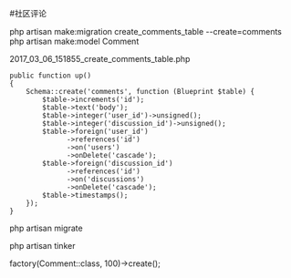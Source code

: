#社区评论

php artisan make:migration create_comments_table --create=comments
php artisan make:model Comment

2017_03_06_151855_create_comments_table.php
```
public function up()
{
    Schema::create('comments', function (Blueprint $table) {
        $table->increments('id');
        $table->text('body');
        $table->integer('user_id')->unsigned();
        $table->integer('discussion_id')->unsigned();
        $table->foreign('user_id')
              ->references('id')
              ->on('users')
              ->onDelete('cascade');
        $table->foreign('discussion_id')
              ->references('id')
              ->on('discussions')
              ->onDelete('cascade');
        $table->timestamps();
    });
}
```

php artisan migrate

php artisan tinker

factory(Comment::class, 100)->create();

